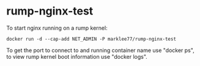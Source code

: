 # rump-nginx-test

To start nginx running on a rump kernel:

    docker run -d --cap-add NET_ADMIN -P marklee77/rump-nginx-test

To get the port to connect to and running container name use "docker ps", to
view rump kernel boot information use "docker logs".

